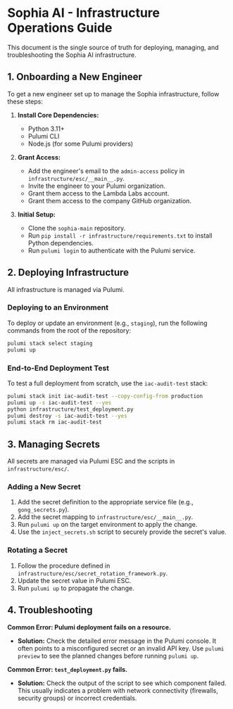 # Sophia AI - Infrastructure Operations Guide

This document is the single source of truth for deploying, managing, and troubleshooting the Sophia AI infrastructure.

## 1. Onboarding a New Engineer

To get a new engineer set up to manage the Sophia infrastructure, follow these steps:

1.  **Install Core Dependencies:**
    *   Python 3.11+
    *   Pulumi CLI
    *   Node.js (for some Pulumi providers)

2.  **Grant Access:**
    *   Add the engineer's email to the `admin-access` policy in `infrastructure/esc/__main__.py`.
    *   Invite the engineer to your Pulumi organization.
    *   Grant them access to the Lambda Labs account.
    *   Grant them access to the company GitHub organization.

3.  **Initial Setup:**
    *   Clone the `sophia-main` repository.
    *   Run `pip install -r infrastructure/requirements.txt` to install Python dependencies.
    *   Run `pulumi login` to authenticate with the Pulumi service.

## 2. Deploying Infrastructure

All infrastructure is managed via Pulumi.

### Deploying to an Environment

To deploy or update an environment (e.g., `staging`), run the following commands from the root of the repository:

```bash
pulumi stack select staging
pulumi up
```

### End-to-End Deployment Test

To test a full deployment from scratch, use the `iac-audit-test` stack:

```bash
pulumi stack init iac-audit-test --copy-config-from production
pulumi up -s iac-audit-test --yes
python infrastructure/test_deployment.py
pulumi destroy -s iac-audit-test --yes
pulumi stack rm iac-audit-test
```

## 3. Managing Secrets

All secrets are managed via Pulumi ESC and the scripts in `infrastructure/esc/`.

### Adding a New Secret

1.  Add the secret definition to the appropriate service file (e.g., `gong_secrets.py`).
2.  Add the secret mapping to `infrastructure/esc/__main__.py`.
3.  Run `pulumi up` on the target environment to apply the change.
4.  Use the `inject_secrets.sh` script to securely provide the secret's value.

### Rotating a Secret

1.  Follow the procedure defined in `infrastructure/esc/secret_rotation_framework.py`.
2.  Update the secret value in Pulumi ESC.
3.  Run `pulumi up` to propagate the change.

## 4. Troubleshooting

**Common Error: Pulumi deployment fails on a resource.**
*   **Solution:** Check the detailed error message in the Pulumi console. It often points to a misconfigured secret or an invalid API key. Use `pulumi preview` to see the planned changes before running `pulumi up`.

**Common Error: `test_deployment.py` fails.**
*   **Solution:** Check the output of the script to see which component failed. This usually indicates a problem with network connectivity (firewalls, security groups) or incorrect credentials.
